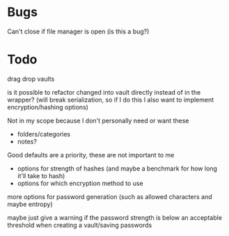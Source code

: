 # Bugs
Can't close if file manager is open (is this a bug?)

# Todo

drag drop vaults

is it possible to refactor changed into vault directly instead of in the wrapper? (will break serialization, so if I do this I also want to implement encryption/hashing options)

Not in my scope because I don't personally need or want these
* folders/categories
* notes?

Good defaults are a priority, these are not important to me 
* options for strength of hashes (and maybe a benchmark for how long it'll take to hash)
* options for which encryption method to use

more options for password generation (such as allowed characters and maybe entropy)

maybe just give a warning if the password strength is below an acceptable threshold when creating a vault/saving passwords
